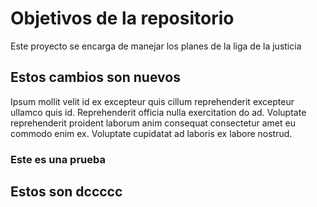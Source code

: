 # Objetivos de la repositorio

Este proyecto se encarga de manejar los planes de la liga de la justicia

## Estos cambios son nuevos

Ipsum mollit velit id ex excepteur quis cillum reprehenderit excepteur ullamco quis id. Reprehenderit officia nulla exercitation do ad. Voluptate reprehenderit proident laborum anim consequat consectetur amet eu commodo enim ex. Voluptate cupidatat ad laboris ex labore nostrud.

### Este es una prueba

## Estos son dccccc
